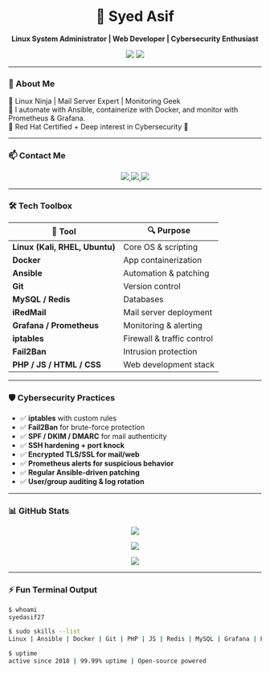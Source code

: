<h1 align="center">
  🐉 Syed Asif
</h1>

<p align="center">
  <b>Linux System Administrator | Web Developer | Cybersecurity Enthusiast</b>
</p>

<p align="center">
  <img src="https://img.shields.io/badge/-Kali%20Linux-000000?style=for-the-badge&logo=kali-linux&logoColor=blue"/>
  <img src="https://img.shields.io/badge/Red_Hat-Certified-EE0000?style=for-the-badge&logo=redhat&logoColor=white"/>
</p>

---

### 🧠 About Me

🔹 Linux Ninja | Mail Server Expert | Monitoring Geek  
🔹 I automate with Ansible, containerize with Docker, and monitor with Prometheus & Grafana.  
🔹 Red Hat Certified + Deep interest in Cybersecurity 🔐

---

### 📫 Contact Me

<p align="center">
  <a href="mailto:calltoasif27@gmail.com">
    <img src="https://img.shields.io/badge/Gmail-D14836?style=for-the-badge&logo=gmail&logoColor=white" />
  </a>
  <a href="https://www.linkedin.com/in/syedasif27">
    <img src="https://img.shields.io/badge/LinkedIn-0077B5?style=for-the-badge&logo=linkedin&logoColor=white" />
  </a>
  <a href="tel:7094966796">
    <img src="https://img.shields.io/badge/Phone-1a1a1a?style=for-the-badge&logo=phone&logoColor=white" />
  </a>
</p>

---

### 🛠️ Tech Toolbox

| 🔧 Tool      | 🔍 Purpose                        |
|-------------|----------------------------------|
| **Linux (Kali, RHEL, Ubuntu)** | Core OS & scripting |
| **Docker**   | App containerization |
| **Ansible**  | Automation & patching |
| **Git**      | Version control |
| **MySQL / Redis** | Databases |
| **iRedMail** | Mail server deployment |
| **Grafana / Prometheus** | Monitoring & alerting |
| **iptables** | Firewall & traffic control |
| **Fail2Ban** | Intrusion protection |
| **PHP / JS / HTML / CSS** | Web development stack |

---

### 🛡️ Cybersecurity Practices

- ✅ **iptables** with custom rules  
- ✅ **Fail2Ban** for brute-force protection  
- ✅ **SPF / DKIM / DMARC** for mail authenticity  
- ✅ **SSH hardening + port knock**  
- ✅ **Encrypted TLS/SSL for mail/web**  
- ✅ **Prometheus alerts for suspicious behavior**  
- ✅ **Regular Ansible-driven patching**  
- ✅ **User/group auditing & log rotation**

---

### 📊 GitHub Stats

<p align="center">
  <img src="https://github-readme-stats.vercel.app/api?username=syedasif27&show_icons=true&theme=tokyonight&icon_color=00BFFF" />
</p>

<p align="center">
  <img src="https://github-readme-stats.vercel.app/api/top-langs/?username=syedasif27&layout=compact&theme=tokyonight" />
</p>

<p align="center">
  <img src="https://streak-stats.demolab.com?user=syedasif27&theme=tokyonight" />
</p>

---

### ⚡ Fun Terminal Output

```bash
$ whoami
syedasif27

$ sudo skills --list
Linux | Ansible | Docker | Git | PHP | JS | Redis | MySQL | Grafana | Prometheus | iRedMail | CyberSec

$ uptime
active since 2018 | 99.99% uptime | Open-source powered

